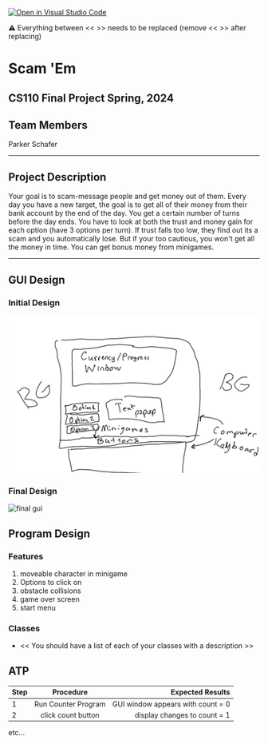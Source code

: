 [![Open in Visual Studio Code](https://classroom.github.com/assets/open-in-vscode-718a45dd9cf7e7f842a935f5ebbe5719a5e09af4491e668f4dbf3b35d5cca122.svg)](https://classroom.github.com/online_ide?assignment_repo_id=14587785&assignment_repo_type=AssignmentRepo)

:warning: Everything between << >> needs to be replaced (remove << >> after replacing)

# Scam 'Em
## CS110 Final Project  Spring, 2024

## Team Members

Parker Schafer

***

## Project Description

Your goal is to scam-message people and get money out of them. Every day you have a new target, the goal is to get all of their money from their bank account by the end of the day. You get a certain number of turns before the day ends. You have to look at both the trust and money gain for each option (have 3 options per turn). If trust falls too low, they find out its a scam and you automatically lose. But if your too cautious, you won't get all the money in time. You can get bonus money from minigames.

***    

## GUI Design

### Initial Design

![initial gui](assets/gui.jpg)

### Final Design

![final gui](assets/finalgui.jpg)

## Program Design

### Features

1. moveable character in minigame
2. Options to click on
3. obstacle collisions  
4. game over screen
5. start menu

### Classes

- << You should have a list of each of your classes with a description >>

## ATP

| Step                 |Procedure             |Expected Results                   |
|----------------------|:--------------------:|----------------------------------:|
|  1                   | Run Counter Program  |GUI window appears with count = 0  |
|  2                   | click count button   | display changes to count = 1      |
etc...
